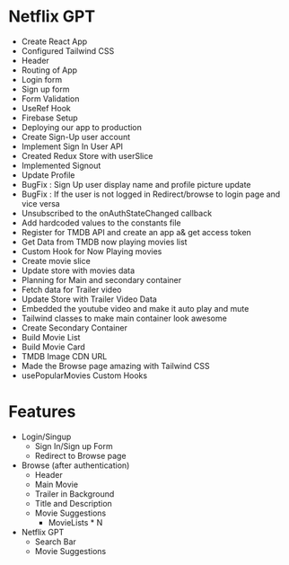 # Netflix GPT

- Create React App
- Configured Tailwind CSS
- Header
- Routing of App
- Login form
- Sign up form
- Form Validation
- UseRef Hook
- Firebase Setup
- Deploying our app to production
- Create Sign-Up user account
- Implement Sign In User API
- Created Redux Store with userSlice
- Implemented Signout
- Update Profile
- BugFix : Sign Up user display name and profile picture update
- BugFix : If the user is not logged in Redirect/browse to login page and vice versa
- Unsubscribed to the onAuthStateChanged callback
- Add hardcoded values to the constants file
- Register for TMDB API and create an app a& get access token
- Get Data from TMDB now playing movies list
- Custom Hook for Now Playing movies
- Create movie slice
- Update store with movies data
- Planning for Main and secondary container
- Fetch data for Trailer video
- Update Store with Trailer Video Data
- Embedded the youtube video and make it auto play and mute
- Tailwind classes to make main container look awesome
- Create Secondary Container
- Build Movie List
- Build Movie Card
- TMDB Image CDN URL
- Made the Browse page amazing with Tailwind CSS
- usePopularMovies Custom Hooks


# Features
- Login/Singup
  - Sign In/Sign up Form
  - Redirect to Browse page
- Browse (after authentication)
  - Header
  - Main Movie
   - Trailer in Background
   - Title and Description
   - Movie Suggestions
     - MovieLists * N
- Netflix GPT
  - Search Bar 
  - Movie Suggestions

